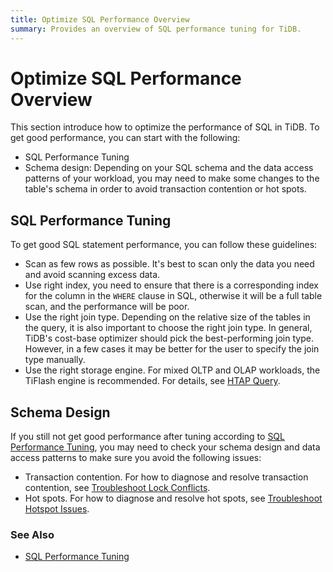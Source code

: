 ```yaml
---
title: Optimize SQL Performance Overview
summary: Provides an overview of SQL performance tuning for TiDB.
---
```


# Optimize SQL Performance Overview

This section introduce how to optimize the performance of SQL in TiDB. To get good performance, you can start with the following:

* SQL Performance Tuning
* Schema design: Depending on your SQL schema and the data access patterns of your workload, you may need to make some changes to the table's schema in order to avoid transaction contention or hot spots.

## SQL Performance Tuning

To get good SQL statement performance, you can follow these guidelines:

* Scan as few rows as possible. It's best to scan only the data you need and avoid scanning excess data.
* Use right index, you need to ensure that there is a corresponding index for the column in the `WHERE` clause in SQL, otherwise it will be a full table scan, and the performance will be poor.
* Use the right join type. Depending on the relative size of the tables in the query, it is also important to choose the right join type. In general, TiDB's cost-base optimizer should pick the best-performing join type. However, in a few cases it may be better for the user to specify the join type manually.
* Use the right storage engine. For mixed OLTP and OLAP workloads, the TiFlash engine is recommended. For details, see [HTAP Query](/develop/hybrid-oltp-and-olap-queries.md).

## Schema Design

If you still not get good performance after tuning according to [SQL Performance Tuning](#sql-performance-tuning), you may need to check your schema design and data access patterns to make sure you avoid the following issues:

* Transaction contention. For how to diagnose and resolve transaction contention, see [Troubleshoot Lock Conflicts](/troubleshoot-lock-conflicts.md).
* Hot spots. For how to diagnose and resolve hot spots, see [Troubleshoot Hotspot Issues](/troubleshoot-hot-spot-issues.md).

### See Also

* [SQL Performance Tuning](/sql-tuning-overview.md)
